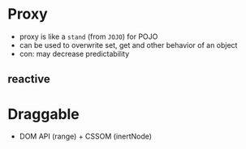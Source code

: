 # Proxy

- proxy is like a `stand` (from `JOJO`) for POJO
- can be used to overwrite set, get and other behavior of an object
- con: may decrease predictability 

## reactive

# Draggable
- DOM API (range) + CSSOM (inertNode)
